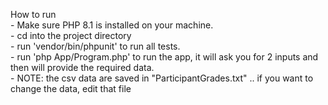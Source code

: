 How to run  
    - Make sure PHP 8.1 is installed on your machine.  
    - cd into the project directory  
    - run 'vendor/bin/phpunit' to run all tests.  
    - run 'php App/Program.php' to run the app, it will ask you for 2 inputs and then will provide the required data.  
    - NOTE: the csv data are saved in "ParticipantGrades.txt" .. if you want to change the data, edit that file
